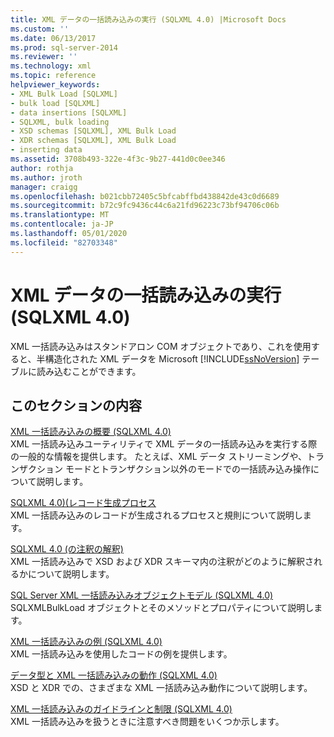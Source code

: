 ```yaml
---
title: XML データの一括読み込みの実行 (SQLXML 4.0) |Microsoft Docs
ms.custom: ''
ms.date: 06/13/2017
ms.prod: sql-server-2014
ms.reviewer: ''
ms.technology: xml
ms.topic: reference
helpviewer_keywords:
- XML Bulk Load [SQLXML]
- bulk load [SQLXML]
- data insertions [SQLXML]
- SQLXML, bulk loading
- XSD schemas [SQLXML], XML Bulk Load
- XDR schemas [SQLXML], XML Bulk Load
- inserting data
ms.assetid: 3708b493-322e-4f3c-9b27-441d0c0ee346
author: rothja
ms.author: jroth
manager: craigg
ms.openlocfilehash: b021cbb72405c5bfcabffbd438842de43c0d6689
ms.sourcegitcommit: b72c9fc9436c44c6a21fd96223c73bf94706c06b
ms.translationtype: MT
ms.contentlocale: ja-JP
ms.lasthandoff: 05/01/2020
ms.locfileid: "82703348"
---
```

# <a name="performing-bulk-load-of-xml-data-sqlxml-40"></a>XML データの一括読み込みの実行 (SQLXML 4.0)
  XML 一括読み込みはスタンドアロン COM オブジェクトであり、これを使用すると、半構造化された XML データを Microsoft [!INCLUDE[ssNoVersion](../../../includes/ssnoversion-md.md)] テーブルに読み込むことができます。  
  
## <a name="in-this-section"></a>このセクションの内容  
 [XML 一括読み込みの概要 &#40;SQLXML 4.0&#41;](introduction-to-xml-bulk-load-sqlxml-4-0.md)  
 XML 一括読み込みユーティリティで XML データの一括読み込みを実行する際の一般的な情報を提供します。 たとえば、XML データ ストリーミングや、トランザクション モードとトランザクション以外のモードでの一括読み込み操作について説明します。  
  
 [SQLXML 4.0&#41;&#40;レコード生成プロセス](record-generation-process-sqlxml-4-0.md)  
 XML 一括読み込みのレコードが生成されるプロセスと規則について説明します。  
  
 [SQLXML 4.0 &#40;の注釈の解釈&#41;](annotation-interpretation-sqlxml-4-0.md)  
 XML 一括読み込みで XSD および XDR スキーマ内の注釈がどのように解釈されるかについて説明します。  
  
 [SQL Server XML 一括読み込みオブジェクトモデル &#40;SQLXML 4.0&#41;](sql-server-xml-bulk-load-object-model-sqlxml-4-0.md)  
 SQLXMLBulkLoad オブジェクトとそのメソッドとプロパティについて説明します。  
  
 [XML 一括読み込みの例 &#40;SQLXML 4.0&#41;](xml-bulk-load-examples-sqlxml-4-0.md)  
 XML 一括読み込みを使用したコードの例を提供します。  
  
 [データ型と XML 一括読み込みの動作 &#40;SQLXML 4.0&#41;](data-types-and-xml-bulk-load-behavior-sqlxml-4-0.md)  
 XSD と XDR での、さまざまな XML 一括読み込み動作について説明します。  
  
 [XML 一括読み込みのガイドラインと制限 &#40;SQLXML 4.0&#41;](guidelines-and-limitations-of-xml-bulk-load-sqlxml-4-0.md)  
 XML 一括読み込みを扱うときに注意すべき問題をいくつか示します。  
  
  
